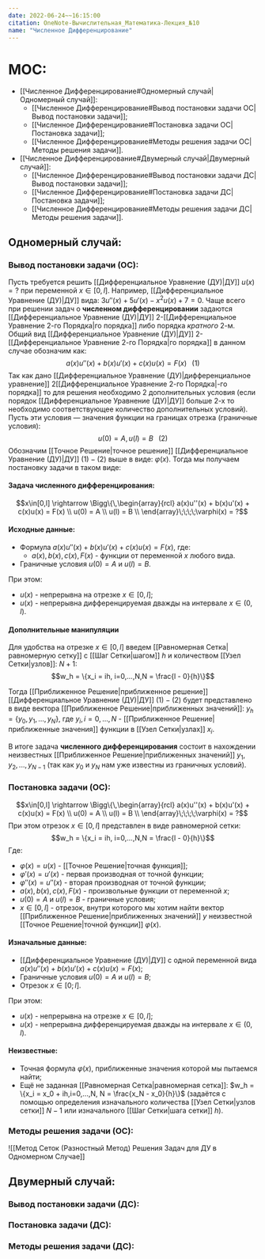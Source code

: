 ```yaml
---
date: 2022-06-24~~16:15:00
citation: OneNote-Вычислительная_Математика-Лекция_№10
name: "Численное Дифференцирование"
---
```

# MOC:
- [[Численное Дифференцирование#Одномерный случай|Одномерный случай]]:
	- [[Численное Дифференцирование#Вывод постановки задачи ОС|Вывод постановки задачи]];
	- [[Численное Дифференцирование#Постановка задачи ОС|Постановка задачи]];
	- [[Численное Дифференцирование#Методы решения задачи ОС|Методы решения задачи]].
- [[Численное Дифференцирование#Двумерный случай|Двумерный случай]]:
	- [[Численное Дифференцирование#Вывод постановки задачи ДС|Вывод постановки задачи]];
	- [[Численное Дифференцирование#Постановка задачи ДС|Постановка задачи]];
	- [[Численное Дифференцирование#Методы решения задачи ДС|Методы решения задачи]].

## Одномерный случай:
### Вывод постановки задачи (ОС):
Пусть требуется решить [[Дифференциальное Уравнение (ДУ)|ДУ]] $u(x) = ?$ при переменной $x\in [0,l]$.
Например, [[Дифференциальное Уравнение (ДУ)|ДУ]] вида: $3u''(x) + 5u'(x) - x^2u(x) + 7 = 0$.
Чаще всего при решении задач о **численном дифференцировании** задаются [[Дифференциальное Уравнение (ДУ)|ДУ]] $2$-[[Дифференциальное Уравнение 2-го Порядка|го порядка]] либо порядка *кратного* $2$-м.
Общий вид [[Дифференциальное Уравнение (ДУ)|ДУ]] $2$-[[Дифференциальное Уравнение 2-го Порядка|го порядка]] в данном случае обозначим как: $$a(x)u''(x) + b(x)u'(x) + c(x)u(x) = F(x)\;\;\;(1)$$
Так как дано [[Дифференциальное Уравнение (ДУ)|дифференциальное уравнение]] $2$[[Дифференциальное Уравнение 2-го Порядка|-го порядка]] то для решения необходимо $2$ дополнительных условия (если порядок [[Дифференциальное Уравнение (ДУ)|ДУ]] больше 2-х то необходимо соответствующее количество дополнительных условий).
Пусть эти условия — значения функции на границах отрезка (граничные условия):
$$u(0) = A, u(l) = B\;\;\;(2)$$
Обозначим [[Точное Решение|точное решение]] [[Дифференциальное Уравнение (ДУ)|ДУ]] $(1)-(2)$ выше в виде: $\varphi(x)$.
Тогда мы получаем постановку задачи в таком виде:
#### Задача численного дифференцирования:
$$x\in[0,l] \rightarrow \Bigg\{\,\begin{array}{rcl}
	a(x)u''(x) + b(x)u'(x) + c(x)u(x) = F(x) \\
	u(0) = A \\
	u(l) = B \\
\end{array}\;\;\;\;\varphi(x) = ?$$
#### Исходные данные:
- Формула $a(x)u''(x) + b(x)u'(x) + c(x)u(x) = F(x)$, где:
	- $a(x),b(x),c(x),F(x)$ - функции от переменной $x$ любого вида.
- Граничные условия $u(0) = A$ и $u(l) = B$.

При этом:
- $u(x)$ - непрерывна на отрезке $x\in [0,l]$;
- $u(x)$ - непрерывна дифференцируемая дважды на интервале $x\in (0,l)$.

#### Дополнительные манипуляции
Для удобства на отрезке $x\in [0,l]$ введем [[Равномерная Сетка|равномерную сетку]] с [[Шаг Сетки|шагом]] $h$ и количеством [[Узел Сетки|узлов]]: $N+1$: $$w_h = \{x_i = ih, i=0,...,N,N = \frac{l - 0}{h}\}$$

Тогда [[Приближенное Решение|приближенное решение]] [[Дифференциальное Уравнение (ДУ)|ДУ]] $(1)-(2)$ будет представлено в виде вектора [[Приближенное Решение|приближенных значений]]: $y_h = \{y_0,y_1,...,y_N\}$, где $y_i, i=0,...,N$ - [[Приближенное Решение|приближенные значения]] функции в [[Узел Сетки|узлах]] $x_i$.

В итоге задача **численного дифференцирования** состоит в нахождении неизвестных [[Приближенное Решение|приближенных значений]] $y_1,y_2,...,y_{N-1}$ (так как $y_0$ и $y_N$ нам уже известны из граничных условий).

### Постановка задачи (ОС):
$$x\in[0,l] \rightarrow \Bigg\{\,\begin{array}{rcl}
	a(x)u''(x) + b(x)u'(x) + c(x)u(x) = F(x) \\
	u(0) = A \\
	u(l) = B \\
\end{array}\;\;\;\;\varphi(x) = ?$$
При этом отрезок $x\in[0,l]$ представлен в виде равномерной сетки: $$w_h = \{x_i = ih, i=0,...,N,N = \frac{l - 0}{h}\}$$
Где:
- $\varphi(x) = u(x)$ - [[Точное Решение|точная функция]];
- $\varphi'(x) = u'(x)$ - первая производная от точной функции;
- $\varphi''(x) = u''(x)$ - вторая производная от точной функции;
- $a(x),b(x),c(x),F(x)$ - произвольные функции от переменной $x$;
- $u(0) = A$ и $u(l) = B$ - граничные условия;
- $x\in[0,l]$ - отрезок, внутри которого мы хотим найти вектор [[Приближенное Решение|приближенных значений]] $y$ неизвестной [[Точное Решение|точной функции]] $\varphi(x)$.

#### Изначальные данные:
- [[Дифференциальное Уравнение (ДУ)|ДУ]] с одной переменной вида $a(x)u''(x) + b(x)u'(x) + c(x)u(x) = F(x)$;
- Граничные условия $u(0) = A$ и $u(l) = B$;
- Отрезок $x\in[0;l]$.

При этом:
- $u(x)$ - непрерывна на отрезке $x\in [0,l]$;
- $u(x)$ - непрерывна дифференцируемая дважды на интервале $x\in (0,l)$.

#### Неизвестные:
- Точная формула $\varphi(x)$, приближенные значения которой мы пытаемся найти;
- Ещё не заданная [[Равномерная Сетка|равномерная сетка]]: $w_h = \{x_i = x_0 + ih,i=0,...,N, N = \frac{x_N - x_0}{h}\}$ (задаётся с помощью определения изначального количества [[Узел Сетки|узлов сетки]] $N - 1$ или изначального [[Шаг Сетки|шага сетки]] $h$).

### Методы решения задачи (ОС):

![[Метод Сеток (Разностный Метод) Решения Задач для ДУ в Одномерном Случае]]

## Двумерный случай:
### Вывод постановки задачи (ДС):


### Постановка задачи (ДС):


### Методы решения задачи (ДС):


